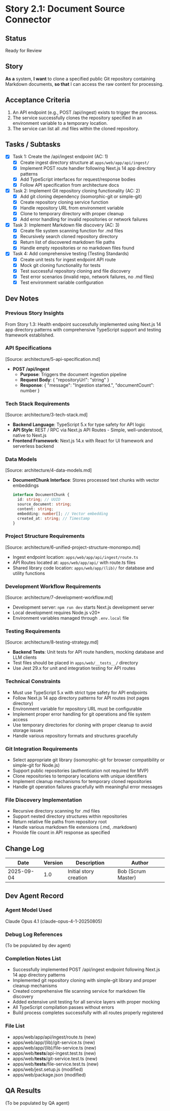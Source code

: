 # Story 2.1: Document Source Connector

## Status
Ready for Review

## Story
**As a** system,
**I want** to clone a specified public Git repository containing Markdown documents,
**so that** I can access the raw content for processing.

## Acceptance Criteria
1. An API endpoint (e.g., POST /api/ingest) exists to trigger the process.
2. The service successfully clones the repository specified in an environment variable to a temporary location.
3. The service can list all .md files within the cloned repository.

## Tasks / Subtasks
- [x] Task 1: Create the /api/ingest endpoint (AC: 1)
  - [x] Create ingest directory structure at `apps/web/app/api/ingest/`
  - [x] Implement POST route handler following Next.js 14 app directory patterns
  - [x] Add TypeScript interfaces for request/response bodies
  - [x] Follow API specification from architecture docs
- [x] Task 2: Implement Git repository cloning functionality (AC: 2)
  - [x] Add git cloning dependency (isomorphic-git or simple-git)
  - [x] Create repository cloning service function
  - [x] Handle repository URL from environment variable
  - [x] Clone to temporary directory with proper cleanup
  - [x] Add error handling for invalid repositories or network failures
- [x] Task 3: Implement Markdown file discovery (AC: 3)
  - [x] Create file system scanning function for .md files
  - [x] Recursively search cloned repository directory
  - [x] Return list of discovered markdown file paths
  - [x] Handle empty repositories or no markdown files found
- [x] Task 4: Add comprehensive testing (Testing Standards)
  - [x] Create unit tests for ingest endpoint API route
  - [x] Mock git cloning functionality for tests
  - [x] Test successful repository cloning and file discovery
  - [x] Test error scenarios (invalid repo, network failures, no .md files)
  - [x] Test environment variable configuration

## Dev Notes

### Previous Story Insights
From Story 1.3: Health endpoint successfully implemented using Next.js 14 app directory patterns with comprehensive TypeScript support and testing framework established.

### API Specifications
[Source: architecture/5-api-specification.md]
- **POST /api/ingest**
  - **Purpose**: Triggers the document ingestion pipeline
  - **Request Body**: { "repositoryUrl": "string" }
  - **Response**: { "message": "Ingestion started.", "documentCount": number }

### Tech Stack Requirements
[Source: architecture/3-tech-stack.md]
- **Backend Language**: TypeScript 5.x for type safety for API logic
- **API Style**: REST / RPC via Next.js API Routes - Simple, well-understood, native to Next.js
- **Frontend Framework**: Next.js 14.x with React for UI framework and serverless backend

### Data Models
[Source: architecture/4-data-models.md]
- **DocumentChunk Interface**: Stores processed text chunks with vector embeddings
  ```typescript
  interface DocumentChunk {
    id: string; // UUID
    source_document: string;
    content: string;
    embedding: number[]; // Vector embedding
    created_at: string; // Timestamp
  }
  ```

### Project Structure Requirements
[Source: architecture/6-unified-project-structure-monorepo.md]
- Ingest endpoint location: `apps/web/app/api/ingest/route.ts`
- API Routes located at: `apps/web/app/api/` with route.ts files
- Shared library code location: `apps/web/app/(lib)/` for database and utility functions

### Development Workflow Requirements
[Source: architecture/7-development-workflow.md]
- Development server: `npm run dev` starts Next.js development server
- Local development requires Node.js v20+
- Environment variables managed through `.env.local` file

### Testing Requirements
[Source: architecture/8-testing-strategy.md]
- **Backend Tests**: Unit tests for API route handlers, mocking database and LLM clients
- Test files should be placed in `apps/web/__tests__/` directory
- Use Jest 29.x for unit and integration testing for API routes

### Technical Constraints
- Must use TypeScript 5.x with strict type safety for API endpoints
- Follow Next.js 14 app directory patterns for API routes (not pages directory)
- Environment variable for repository URL must be configurable
- Implement proper error handling for git operations and file system access
- Use temporary directories for cloning with proper cleanup to avoid storage issues
- Handle various repository formats and structures gracefully

### Git Integration Requirements
- Select appropriate git library (isomorphic-git for browser compatibility or simple-git for Node.js)
- Support public repositories (authentication not required for MVP)
- Clone repositories to temporary locations with unique identifiers
- Implement cleanup mechanisms for temporary cloned repositories
- Handle git operation failures gracefully with meaningful error messages

### File Discovery Implementation
- Recursive directory scanning for .md files
- Support nested directory structures within repositories
- Return relative file paths from repository root
- Handle various markdown file extensions (.md, .markdown)
- Provide file count in API response as specified

## Change Log
| Date | Version | Description | Author |
|------|---------|-------------|---------|
| 2025-09-04 | 1.0 | Initial story creation | Bob (Scrum Master) |

## Dev Agent Record

### Agent Model Used
Claude Opus 4.1 (claude-opus-4-1-20250805)

### Debug Log References
(To be populated by dev agent)

### Completion Notes List
- Successfully implemented POST /api/ingest endpoint following Next.js 14 app directory patterns
- Implemented git repository cloning with simple-git library and proper cleanup mechanisms
- Created comprehensive file scanning service for markdown file discovery
- Added extensive unit testing for all service layers with proper mocking
- All TypeScript compilation passes without errors
- Build process completes successfully with all routes properly registered

### File List
- apps/web/app/api/ingest/route.ts (new)
- apps/web/app/(lib)/git-service.ts (new) 
- apps/web/app/(lib)/file-service.ts (new)
- apps/web/__tests__/api-ingest.test.ts (new)
- apps/web/__tests__/git-service.test.ts (new)
- apps/web/__tests__/file-service.test.ts (new)
- apps/web/jest.setup.js (modified)
- apps/web/package.json (modified)

## QA Results
(To be populated by QA agent)